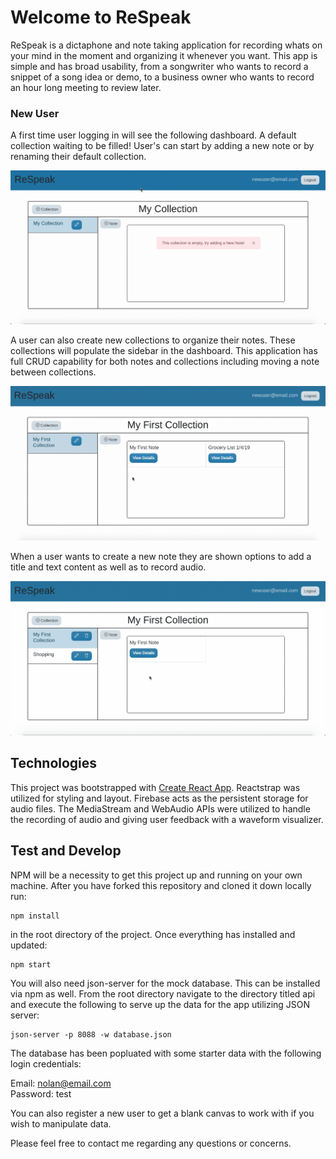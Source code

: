 # Welcome to ReSpeak
ReSpeak is a dictaphone and note taking application for recording whats on your mind in the moment and organizing it whenever you want. This app is simple and has broad usability, from a songwriter who wants to record a snippet of a song idea or demo, to a business owner who wants to record an hour long meeting to review later.

### New User
A first time user logging in will see the following dashboard. A default collection waiting to be filled! User's can start by adding a new note or by renaming their default collection.

![Demo gif of creating a new note. ](https://github.com/Nolan-Little/ReSpeak/blob/master/demo%20gifs/firstNote.gif)


A user can also create new collections to organize their notes. These collections will populate the sidebar in the dashboard.
This application has full CRUD capability for both notes and collections including moving a note between collections. 

![Demo gif of creating a new collection](https://github.com/Nolan-Little/ReSpeak/blob/master/demo%20gifs/NewCollection.gif)


When a user wants to create a new note they are shown options to add a title and text content as well as to record audio. 

![Demo gif of recording audio](https://github.com/Nolan-Little/ReSpeak/blob/master/demo%20gifs/RecordAudio.gif)

## Technologies

This project was bootstrapped with [Create React App](https://github.com/facebook/create-react-app). Reactstrap was utilized for styling and layout. Firebase acts as the persistent storage for audio files. The MediaStream and WebAudio APIs were utilized to handle the recording of audio and giving user feedback with a waveform visualizer.

## Test and Develop

NPM will be a necessity to get this project up and running on your own machine. After you have forked this repository and cloned it down locally run:
```
npm install 
```
in the root directory of the project. Once everything has installed and updated: 
```
npm start
```
You will also need json-server for the mock database. This can be installed via npm as well. 
From the root directory navigate to the directory titled api and execute the following to serve up the data for the app utilizing JSON server:
```
json-server -p 8088 -w database.json
```

The database has been popluated with some starter data with the following login credentials:

Email: nolan@email.com  
Password: test

You can also register a new user to get a blank canvas to work with if you wish to manipulate data. 

Please feel free to contact me regarding any questions or concerns.
